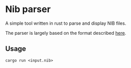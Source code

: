 # Nib parser
A simple tool written in rust to parse and display NIB files. 

The parser is largely based on the format described [here](https://github.com/matsmattsson/nibsqueeze/blob/master/NibArchive.md).

## Usage
`cargo run <input.nib>`

